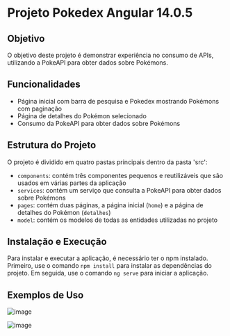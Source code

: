 # Projeto Pokedex Angular 14.0.5

## Objetivo
O objetivo deste projeto é demonstrar experiência no consumo de APIs, utilizando a PokeAPI para obter dados sobre Pokémons.

## Funcionalidades
- Página inicial com barra de pesquisa e Pokedex mostrando Pokémons com paginação
- Página de detalhes do Pokémon selecionado
- Consumo da PokeAPI para obter dados sobre Pokémons

## Estrutura do Projeto
O projeto é dividido em quatro pastas principais dentro da pasta 'src':
- `components`: contém três componentes pequenos e reutilizáveis que são usados em várias partes da aplicação
- `services`: contém um serviço que consulta a PokeAPI para obter dados sobre Pokémons
- `pages`: contém duas páginas, a página inicial (`home`) e a página de detalhes do Pokémon (`detalhes`)
- `model`: contém os modelos de todas as entidades utilizadas no projeto

## Instalação e Execução
Para instalar e executar a aplicação, é necessário ter o npm instalado. Primeiro, use o comando `npm install` para instalar as dependências do projeto. Em seguida, use o comando `ng serve` para iniciar a aplicação.

## Exemplos de Uso

  ![image](https://github.com/kevinDRibeiro/pokedex/assets/79545839/839414b2-6a54-4756-a968-156247976083)

![image](https://github.com/kevinDRibeiro/pokedex/assets/79545839/1a3b3348-56a2-4416-bda0-44dfbd4663e2)

